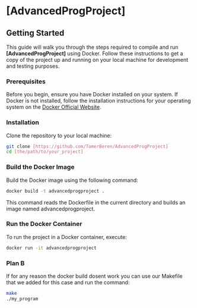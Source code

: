 # [AdvancedProgProject]

## Getting Started

This guide will walk you through the steps required to compile and run **[AdvancedProgProject]** using Docker. Follow these instructions to get a copy of the project up and running on your local machine for development and testing purposes.

### Prerequisites

Before you begin, ensure you have Docker installed on your system. If Docker is not installed, follow the installation instructions for your operating system on the [Docker Official Website](https://docs.docker.com/get-docker/).

### Installation

Clone the repository to your local machine:

```bash
git clone [https://github.com/TomerBeren/AdvancedProgProject]
cd [the/path/to/your_project]
```
### Build the Docker Image

Build the Docker image using the following command:

```bash
docker build -t advancedprogproject .
```
This command reads the Dockerfile in the current directory and builds an image named advancedprogproject.

### Run the Docker Container

To run the project in a Docker container, execute:

```bash
docker run -it advancedprogproject
```
### Plan B
If for any reason the docker build dosent work you can use our Makefile that we added for this case and run the command:

```bash
make
./my_program
```
